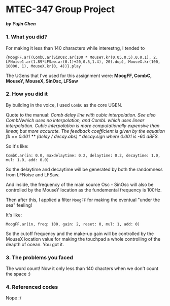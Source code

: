 # MTEC-347 Group Project

##### by Yujin Chen

### 1. What you did?
For making it less than 140 characters while interestng, I tended to

```
{MoogFF.ar((CombC.ar(SinOsc.ar(100 * MouseY.kr(0.05,0.5),0,0.1), 2, LFNoise1.ar(1.89*LFSaw.ar(0.1)+20,0.5,1.4), 20).dup), MouseX.kr(100, 10000, 1), MouseX.kr(0, 4))}.play
```

The UGens that I've used for this assignment were:
	**MoogFF, CombC, MouseY, MouseX, SinOsc, LFSaw**

### 2. How you did it

By building in the voice, I used `CombC` as the core UGEN.

Quote to the manual: *Comb delay line with cubic interpolation. See also CombNwhich uses no interpolation, and CombL which uses linear interpolation. Cubic interpolation is more computationally expensive than linear, but more accurate. The feedback coefficient is given by the equation fb == 0.001 ** (delay / decay.abs) * decay.sign where 0.001 is -60 dBFS.*

So it's like: 
```
CombC.ar(in: 0.0, maxdelaytime: 0.2, delaytime: 0.2, decaytime: 1.0, mul: 1.0, add: 0.0)
```

So the delaytime and decaytime will be generated by both the randomness from LFNoise and LFSaw.

And inside, the frequency of the main source Osc - SinOsc will also be controlled by the MouseY location as the fundemental frequency is 100Hz.

Then after this, I applied a filter `MoogFF` for making the eventual "under the sea" feeling! 

It's like:
```
MoogFF.ar(in, freq: 100, gain: 2, reset: 0, mul: 1, add: 0)
```

So the cutoff frequency and the make-up gain will be controlled by the MouseX location value for making the touchpad a whole controlling of the deapth of ocean. You got it.


### 3. The problems you faced

The word count! Now it only less than 140 chacters when we don't count the space :)


### 4. Referenced codes

Nope :/